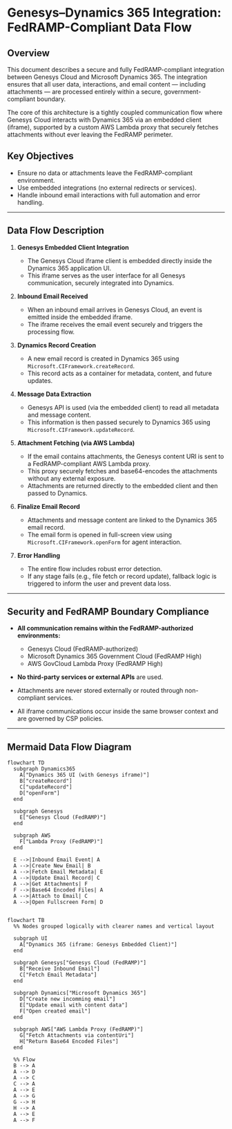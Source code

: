 # Genesys–Dynamics 365 Integration: FedRAMP-Compliant Data Flow

## Overview

This document describes a secure and fully FedRAMP-compliant integration between Genesys Cloud and Microsoft Dynamics 365. The integration ensures that all user data, interactions, and email content — including attachments — are processed entirely within a secure, government-compliant boundary.

The core of this architecture is a tightly coupled communication flow where Genesys Cloud interacts with Dynamics 365 via an embedded client (iframe), supported by a custom AWS Lambda proxy that securely fetches attachments without ever leaving the FedRAMP perimeter.

## Key Objectives

- Ensure no data or attachments leave the FedRAMP-compliant environment.
- Use embedded integrations (no external redirects or services).
- Handle inbound email interactions with full automation and error handling.

---

## Data Flow Description

1. **Genesys Embedded Client Integration**
   - The Genesys Cloud iframe client is embedded directly inside the Dynamics 365 application UI.
   - This iframe serves as the user interface for all Genesys communication, securely integrated into Dynamics.

2. **Inbound Email Received**
   - When an inbound email arrives in Genesys Cloud, an event is emitted inside the embedded iframe.
   - The iframe receives the email event securely and triggers the processing flow.

3. **Dynamics Record Creation**
   - A new email record is created in Dynamics 365 using `Microsoft.CIFramework.createRecord`.
   - This record acts as a container for metadata, content, and future updates.

4. **Message Data Extraction**
   - Genesys API is used (via the embedded client) to read all metadata and message content.
   - This information is then passed securely to Dynamics 365 using `Microsoft.CIFramework.updateRecord`.

5. **Attachment Fetching (via AWS Lambda)**
   - If the email contains attachments, the Genesys content URI is sent to a FedRAMP-compliant AWS Lambda proxy.
   - This proxy securely fetches and base64-encodes the attachments without any external exposure.
   - Attachments are returned directly to the embedded client and then passed to Dynamics.

6. **Finalize Email Record**
   - Attachments and message content are linked to the Dynamics 365 email record.
   - The email form is opened in full-screen view using `Microsoft.CIFramework.openForm` for agent interaction.

7. **Error Handling**
   - The entire flow includes robust error detection.
   - If any stage fails (e.g., file fetch or record update), fallback logic is triggered to inform the user and prevent data loss.

---

## Security and FedRAMP Boundary Compliance

- **All communication remains within the FedRAMP-authorized environments:**
  - Genesys Cloud (FedRAMP-authorized)
  - Microsoft Dynamics 365 Government Cloud (FedRAMP High)
  - AWS GovCloud Lambda Proxy (FedRAMP High)

- **No third-party services or external APIs** are used.
- Attachments are never stored externally or routed through non-compliant services.
- All iframe communications occur inside the same browser context and are governed by CSP policies.

---

## Mermaid Data Flow Diagram

```mermaid
flowchart TD
  subgraph Dynamics365
    A["Dynamics 365 UI (with Genesys iframe)"]
    B["createRecord"]
    C["updateRecord"]
    D["openForm"]
  end

  subgraph Genesys
    E["Genesys Cloud (FedRAMP)"]
  end

  subgraph AWS
    F["Lambda Proxy (FedRAMP)"]
  end

  E -->|Inbound Email Event| A
  A -->|Create New Email| B
  A -->|Fetch Email Metadata| E
  A -->|Update Email Record| C
  A -->|Get Attachments| F
  F -->|Base64 Encoded Files| A
  A -->|Attach to Email| C
  A -->|Open Fullscreen Form| D
```
```mermaid

flowchart TB
  %% Nodes grouped logically with clearer names and vertical layout

  subgraph UI
    A["Dynamics 365 (iframe: Genesys Embedded Client)"]
  end

  subgraph Genesys["Genesys Cloud (FedRAMP)"]
    B["Receive Inbound Email"]
    C["Fetch Email Metadata"]
  end

  subgraph Dynamics["Microsoft Dynamics 365"]
    D["Сreate new incomming email"]
    E["Update email with content data"]
    F["Open created email"]
  end

  subgraph AWS["AWS Lambda Proxy (FedRAMP)"]
    G["Fetch Attachments via contentUri"]
    H["Return Base64 Encoded Files"]
  end

  %% Flow
  B --> A
  A --> D
  A --> C
  C --> A
  A --> E
  A --> G
  G --> H
  H --> A
  A --> E
  A --> F
```

